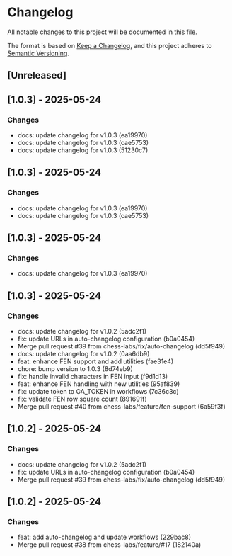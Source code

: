 # Changelog

All notable changes to this project will be documented in this file.

The format is based on [Keep a Changelog](https://keepachangelog.com/en/1.0.0/),
and this project adheres to [Semantic Versioning](https://semver.org/spec/v2.0.0.html).

## [Unreleased]

## [1.0.3] - 2025-05-24

### Changes
- docs: update changelog for v1.0.3 (ea19970)
- docs: update changelog for v1.0.3 (cae5753)
- docs: update changelog for v1.0.3 (51230c7)

## [1.0.3] - 2025-05-24

### Changes
- docs: update changelog for v1.0.3 (ea19970)
- docs: update changelog for v1.0.3 (cae5753)

## [1.0.3] - 2025-05-24

### Changes
- docs: update changelog for v1.0.3 (ea19970)

## [1.0.3] - 2025-05-24

### Changes
- docs: update changelog for v1.0.2 (5adc2f1)
- fix: update URLs in auto-changelog configuration (b0a0454)
- Merge pull request #39 from chess-labs/fix/auto-changelog (dd5f949)
- docs: update changelog for v1.0.2 (0aa6db9)
- feat: enhance FEN support and add utilities (fae31e4)
- chore: bump version to 1.0.3 (8d74eb9)
- fix: handle invalid characters in FEN input (f9d1d13)
- feat: enhance FEN handling with new utilities (95af839)
- fix: update token to GA_TOKEN in workflows (7c36c3c)
- fix: validate FEN row square count (891691f)
- Merge pull request #40 from chess-labs/feature/fen-support (6a59f3f)

## [1.0.2] - 2025-05-24

### Changes
- docs: update changelog for v1.0.2 (5adc2f1)
- fix: update URLs in auto-changelog configuration (b0a0454)
- Merge pull request #39 from chess-labs/fix/auto-changelog (dd5f949)

## [1.0.2] - 2025-05-24

### Changes
- feat: add auto-changelog and update workflows (229bac8)
- Merge pull request #38 from chess-labs/feature/#17 (182140a)

